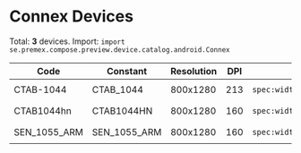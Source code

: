 # Connex Devices

Total: **3** devices. Import: `import se.premex.compose.preview.device.catalog.android.Connex`

| Code | Constant | Resolution | DPI | Compose Spec | Preview Usage |
|------|----------|------------|-----|-------------|---------------|
| CTAB-1044 | CTAB_1044 | 800x1280 | 213 | `spec:width=800px,height=1280px,dpi=213` | `@Preview(device = Connex.CTAB_1044)` |
| CTAB1044hn | CTAB1044HN | 800x1280 | 160 | `spec:width=800px,height=1280px,dpi=160` | `@Preview(device = Connex.CTAB1044HN)` |
| SEN_1055_ARM | SEN_1055_ARM | 800x1280 | 160 | `spec:width=800px,height=1280px,dpi=160` | `@Preview(device = Connex.SEN_1055_ARM)` |

<!-- Generated automatically. Do not edit manually. -->

